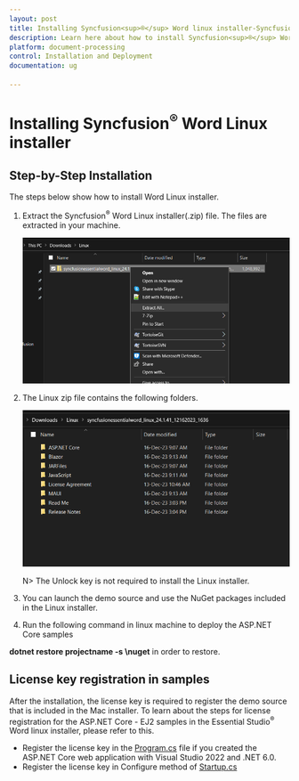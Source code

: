 ```yaml
---
layout: post
title: Installing Syncfusion<sup>®</sup> Word linux installer-Syncfusion<sup>®</sup>
description: Learn here about how to install Syncfusion<sup>®</sup> Word linux installer after downloading from our Syncfusion<sup>®</sup> website.
platform: document-processing
control: Installation and Deployment
documentation: ug

---
```


# Installing Syncfusion<sup>®</sup> Word Linux installer

## Step-by-Step Installation

The steps below show how to install Word Linux installer.

1. Extract the Syncfusion<sup>®</sup> Word Linux installer(.zip) file. The files are extracted in your machine.

   ![Welcome wizard](images/Linux_Installer1.png)
   

2. The Linux zip file contains the following folders.

   ![License Agreement](images/Linux_Installer2.png)   
   
   N> The Unlock key is not required to install the Linux installer.


4. You can launch the demo source and use the NuGet packages included in the Linux installer.


5. Run the following command in linux machine to deploy the ASP.NET Core samples
 
  **dotnet restore projectname -s \nuget** in order to restore.

## License key registration in samples

After the installation, the license key is required to register the demo source that is included in the Mac installer. To learn about the steps for license registration for the ASP.NET Core - EJ2 samples in the Essential Studio<sup>®</sup> Word linux installer, please refer to this.

* Register the license key in the [Program.cs](https://ej2.syncfusion.com/aspnetcore/documentation/licensing/how-to-register-in-an-application#for-aspnet-core-application-using-net-60) file if you created the ASP.NET Core web application with Visual Studio 2022 and .NET 6.0.
* Register the license key in Configure method of [Startup.cs](https://ej2.syncfusion.com/aspnetcore/documentation/licensing/how-to-register-in-an-application#for-aspnet-core-application-using-net-50-or-net-31)